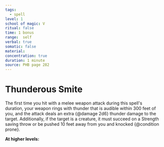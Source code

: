 ```yaml
---
tags:
  - spell
level: 1
school of magic: V
ritual: false
time: 1 bonus
range:  self
verbal: true
somatic: false
material: 
concentration: true
duration: 1 minute
source: PHB page 282
---
```

# Thunderous Smite
The first time you hit with a melee weapon attack during this spell's duration, your weapon rings with thunder that is audible within 300 feet of you, and the attack deals an extra {@damage 2d6} thunder damage to the target. Additionally, if the target is a creature, it must succeed on a Strength saving throw or be pushed 10 feet away from you and knocked {@condition prone}.

**At higher levels:** 